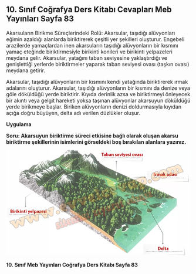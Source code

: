 ## 10. Sınıf Coğrafya Ders Kitabı Cevapları Meb Yayınları Sayfa 83

Akarsuların Birikme Süreçlerindeki Rolü: Akarsular, taşıdığı alüvyonları eğimin azaldığı alanlarda biriktirerek çeşitli yer şekilleri oluşturur. Engebeli arazilerde yamaçlardan inen akarsuların taşıdığı alüvyonların bir kısmını yamaç eteğinde biriktirmesiyle birikinti konileri ve birikinti yelpazeleri meydana gelir. Akarsular, yatağını taban seviyesine yaklaştırdığı ve genişlettiği yerlerde biriktirmeler yaparak taban seviyesi ovası (taşkın ovası) meydana getirir.

Akarsular, taşıdığı alüvyonların bir kısmını kendi yatağında biriktirerek ırmak adalarını oluşturur. Akarsular, taşıdığı alüvyonların bir kısmını da denize veya göle döküldüğü yerde biriktirir. Kıyıda derinlik azsa ve biriktirmeyi önleyecek bir akıntı veya gelgit hareketi yoksa taşınan alüvyonlar akarsuyun döküldüğü yerde birikmeye başlar. Biriken alüvyonların denizi doldurmasıyla kıyıdan açığa doğru büyüyen, delta adı verilen düzlükler oluşur.

**Uygulama**

**Soru: Akarsuyun biriktirme süreci etkisine bağlı olarak oluşan akarsu biriktirme şekillerinin isimlerini görseldeki boş bırakılan alanlara yazınız.**

![](./image1.webp)

**10. Sınıf Meb Yayınları Coğrafya Ders Kitabı Sayfa 83**